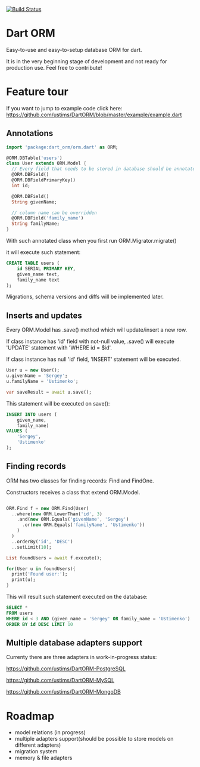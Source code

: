 [![Build Status](https://travis-ci.org/ustims/DartORM.svg?branch=master)](https://travis-ci.org/ustims/DartORM)

Dart ORM
========

Easy-to-use and easy-to-setup database ORM for dart.

It is in the very beginning stage of development and not ready for production use.
Feel free to contribute!

Feature tour
============

If you want to jump to example code click here:
https://github.com/ustims/DartORM/blob/master/example/example.dart

Annotations
-----------

```dart
import 'package:dart_orm/orm.dart' as ORM;

@ORM.DBTable('users')
class User extends ORM.Model {
  // Every field that needs to be stored in database should be annotated with @DBField
  @ORM.DBField()
  @ORM.DBFieldPrimaryKey()
  int id;

  @ORM.DBField()
  String givenName;

  // column name can be overridden
  @ORM.DBField('family_name')
  String familyName;
}
```

With such annotated class when you first run ORM.Migrator.migrate()

it will execute such statement:

```sql
CREATE TABLE users (
    id SERIAL PRIMARY KEY,
    given_name text,
    family_name text
);
```

Migrations, schema versions and diffs will be implemented later.

Inserts and updates
-------------------

Every ORM.Model has .save() method which will update/insert a new row.

If class instance has 'id' field with not-null value,
.save() will execute 'UPDATE' statement with 'WHERE id = $id'.

If class instance has null 'id' field, 'INSERT' statement will be executed.

```dart
User u = new User();
u.givenName = 'Sergey';
u.familyName = 'Ustimenko';

var saveResult = await u.save();
```

This statement will be executed on save():

```sql
INSERT INTO users (
    given_name,
    family_name)
VALUES (
    'Sergey',
    'Ustimenko'
);
```

Finding records
---------------

ORM has two classes for finding records: Find and FindOne.

Constructors receives a class that extend ORM.Model.

```dart

ORM.Find f = new ORM.Find(User)
  ..where(new ORM.LowerThan('id', 3)
    .and(new ORM.Equals('givenName', 'Sergey')
      .or(new ORM.Equals('familyName', 'Ustimenko'))
    )
  )
  ..orderBy('id', 'DESC')
  ..setLimit(10);

List foundUsers = await f.execute();

for(User u in foundUsers){
  print('Found user:');
  print(u);
}
```

This will result such statement executed on the database:

```sql
SELECT *
FROM users
WHERE id < 3 AND (given_name = 'Sergey' OR family_name = 'Ustimenko')
ORDER BY id DESC LIMIT 10
```

Multiple database adapters support
----------------------------------

Currenty there are three adapters in work-in-progress status:

https://github.com/ustims/DartORM-PostgreSQL

https://github.com/ustims/DartORM-MySQL

https://github.com/ustims/DartORM-MongoDB



Roadmap
=======

- model relations (in progress)
- multiple adapters support(should be possible to store models on different adapters)
- migration system
- memory & file adapters
